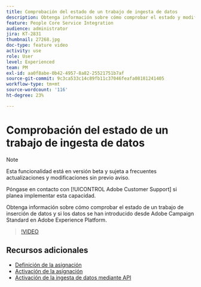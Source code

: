 ```yaml
---
title: Comprobación del estado de un trabajo de ingesta de datos
description: Obtenga información sobre cómo comprobar el estado y modificar la asignación de datos.
feature: People Core Service Integration
audience: administrator
jira: KT-2831
thumbnail: 27268.jpg
doc-type: feature video
activity: use
role: User
level: Experienced
team: PM
exl-id: aa0f8abe-0b42-4957-8a82-25521751b7af
source-git-commit: 9c3ca533c14c89fb11c37046feafa08181241405
workflow-type: tm+mt
source-wordcount: '116'
ht-degree: 23%

---
```


# Comprobación del estado de un trabajo de ingesta de datos

>[!NOTE]
>
>Esta funcionalidad está en versión beta y sujeta a frecuentes actualizaciones y modificaciones sin previo aviso.
>
>Póngase en contacto con [!UICONTROL Adobe Customer Support] si planea implementar esta capacidad.

Obtenga información sobre cómo comprobar el estado de un trabajo de inserción de datos y si los datos se han introducido desde Adobe Campaign Standard en Adobe Experience Platform.

>[!VIDEO](https://video.tv.adobe.com/v/27268?quality=12&learn=on)

## Recursos adicionales

* [Definición de la asignación](https://experienceleague.adobe.com/docs/campaign-standard/using/integrating-with-adobe-cloud/adobe-experience-platform/data-connector/aep-mapping-definition.html)
* [Activación de la asignación](https://experienceleague.adobe.com/docs/campaign-standard/using/integrating-with-adobe-cloud/adobe-experience-platform/data-connector/aep-mapping-activation.html)
* [Activación de la ingesta de datos mediante API](https://experienceleague.adobe.com/docs/campaign-standard/using/integrating-with-adobe-cloud/adobe-experience-platform/data-connector/aep-triggering-data-ingestion.html)
